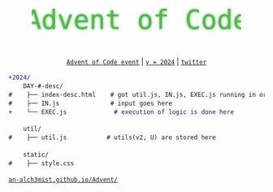 <p align="center">
  <a href= "https://an-alch3mist.github.io/Advent/" target="_blank" rel="noopener noreferrer">
    <img height="50px"  src="https://github.com/an-alch3mist/Advent/blob/main/readme/advent%20of%20code.svg" alt="Advent of Code logo">
  </a>
</p>

<br/>

<p align="center">
 <a href="https://adventofcode.com/"><code>Advent of Code event</code></a> | <a href="https://github.com/an-alch3mist/Advent/tree/main/2024"><code>y = 2024</code></a>  | <a href="https://x.com/Marching_Tetrod"><code>twitter</code></a>
</p>


```diff
+2024/
    DAY-#-desc/
#    ├── index-desc.html    # got util.js, IN.js, EXEC.js running in order         
#    ├── IN.js              # input goes here
+    └── EXEC.js             # execution of logic is done here
    
    util/
#    ├── util.js           # utils(v2, U) are stored here

    static/
#    ├── style.css
```

<!--
- text in red
+ text in green
! text in orange
# text in gray
@@ text in purple (and bold)@@
-->
[```an-alch3mist.github.io/Advent/```](https://an-alch3mist.github.io/Advent/)
